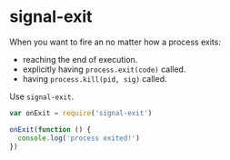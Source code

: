 # signal-exit

When you want to fire an no matter how a process exits:

* reaching the end of execution.
* explicitly having `process.exit(code)` called.
* having `process.kill(pid, sig)` called.

Use `signal-exit`.

```js
var onExit = require('signal-exit')

onExit(function () {
  console.log('process exited!')
})
```

